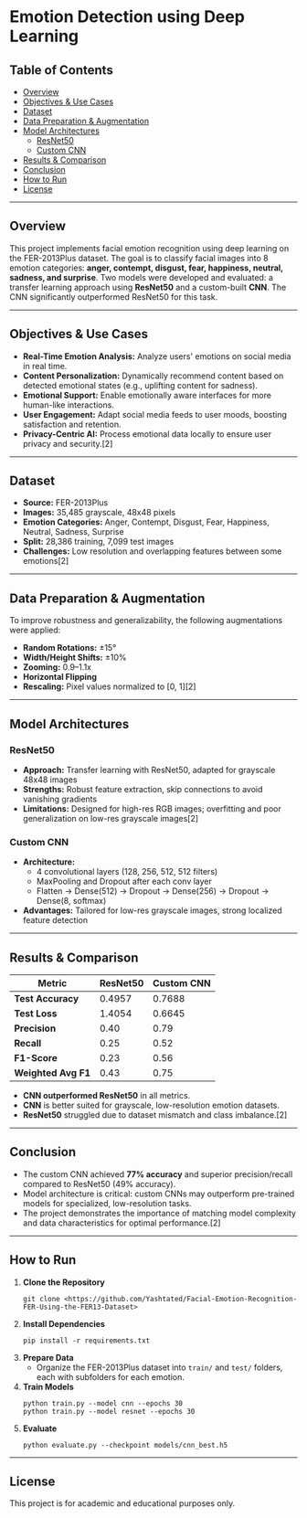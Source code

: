 # Emotion Detection using Deep Learning

## Table of Contents

- [Overview](#overview)
- [Objectives & Use Cases](#objectives--use-cases)
- [Dataset](#dataset)
- [Data Preparation & Augmentation](#data-preparation--augmentation)
- [Model Architectures](#model-architectures)
  - [ResNet50](#resnet50)
  - [Custom CNN](#custom-cnn)
- [Results & Comparison](#results--comparison)
- [Conclusion](#conclusion)
- [How to Run](#how-to-run)
- [License](#license)

---

## Overview

This project implements facial emotion recognition using deep learning on the FER-2013Plus dataset. The goal is to classify facial images into 8 emotion categories: **anger, contempt, disgust, fear, happiness, neutral, sadness, and surprise**. Two models were developed and evaluated: a transfer learning approach using **ResNet50** and a custom-built **CNN**. The CNN significantly outperformed ResNet50 for this task.

---

## Objectives & Use Cases

- **Real-Time Emotion Analysis:** Analyze users' emotions on social media in real time.
- **Content Personalization:** Dynamically recommend content based on detected emotional states (e.g., uplifting content for sadness).
- **Emotional Support:** Enable emotionally aware interfaces for more human-like interactions.
- **User Engagement:** Adapt social media feeds to user moods, boosting satisfaction and retention.
- **Privacy-Centric AI:** Process emotional data locally to ensure user privacy and security.[2]

---

## Dataset

- **Source:** FER-2013Plus
- **Images:** 35,485 grayscale, 48x48 pixels
- **Emotion Categories:** Anger, Contempt, Disgust, Fear, Happiness, Neutral, Sadness, Surprise
- **Split:** 28,386 training, 7,099 test images
- **Challenges:** Low resolution and overlapping features between some emotions[2]

---

## Data Preparation & Augmentation

To improve robustness and generalizability, the following augmentations were applied:
- **Random Rotations:** ±15°
- **Width/Height Shifts:** ±10%
- **Zooming:** 0.9–1.1x
- **Horizontal Flipping**
- **Rescaling:** Pixel values normalized to [0, 1][2]

---

## Model Architectures

### ResNet50

- **Approach:** Transfer learning with ResNet50, adapted for grayscale 48x48 images
- **Strengths:** Robust feature extraction, skip connections to avoid vanishing gradients
- **Limitations:** Designed for high-res RGB images; overfitting and poor generalization on low-res grayscale images[2]

### Custom CNN

- **Architecture:**
  - 4 convolutional layers (128, 256, 512, 512 filters)
  - MaxPooling and Dropout after each conv layer
  - Flatten → Dense(512) → Dropout → Dense(256) → Dropout → Dense(8, softmax)
- **Advantages:** Tailored for low-res grayscale images, strong localized feature detection


---

## Results & Comparison

| Metric           | ResNet50 | Custom CNN |
|------------------|---------|------------|
| **Test Accuracy**| 0.4957  | 0.7688     |
| **Test Loss**    | 1.4054  | 0.6645     |
| **Precision**    | 0.40    | 0.79       |
| **Recall**       | 0.25    | 0.52       |
| **F1-Score**     | 0.23    | 0.56       |
| **Weighted Avg F1** | 0.43 | 0.75       |

- **CNN outperformed ResNet50** in all metrics.
- **CNN** is better suited for grayscale, low-resolution emotion datasets.
- **ResNet50** struggled due to dataset mismatch and class imbalance.[2]

---

## Conclusion

- The custom CNN achieved **77% accuracy** and superior precision/recall compared to ResNet50 (49% accuracy).
- Model architecture is critical: custom CNNs may outperform pre-trained models for specialized, low-resolution tasks.
- The project demonstrates the importance of matching model complexity and data characteristics for optimal performance.[2]

---

## How to Run

1. **Clone the Repository**
    ```
    git clone <https://github.com/Yashtated/Facial-Emotion-Recognition-FER-Using-the-FER13-Dataset>
    ```
2. **Install Dependencies**
    ```
    pip install -r requirements.txt
    ```
3. **Prepare Data**
    - Organize the FER-2013Plus dataset into `train/` and `test/` folders, each with subfolders for each emotion.
4. **Train Models**
    ```
    python train.py --model cnn --epochs 30
    python train.py --model resnet --epochs 30
    ```
5. **Evaluate**
    ```
    python evaluate.py --checkpoint models/cnn_best.h5
    ```

---

## License

This project is for academic and educational purposes only.


